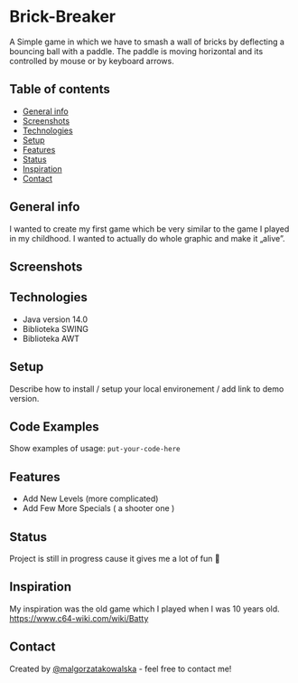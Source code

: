 # Brick-Breaker
A Simple game in which we have to smash a wall of bricks by deflecting a bouncing ball with a paddle. The paddle is moving horizontal and its controlled by mouse or by keyboard arrows.  

## Table of contents
* [General info](#general-info)
* [Screenshots](#screenshots)
* [Technologies](#technologies)
* [Setup](#setup)
* [Features](#features)
* [Status](#status)
* [Inspiration](#inspiration)
* [Contact](#contact)

## General info
I wanted to create my first game which be very similar to the game I played in my childhood. I wanted to actually do whole graphic and make it „alive”.

## Screenshots


## Technologies
* Java  version 14.0
* Biblioteka SWING 
* Biblioteka AWT

## Setup
Describe how to install / setup your local environement / add link to demo version.

## Code Examples
Show examples of usage:
`put-your-code-here`

## Features

* Add New Levels (more complicated)
* Add Few More Specials ( a shooter one )


## Status
Project is still in progress cause it gives me a lot of fun 

## Inspiration
My inspiration was the old game which I played when I was 10 years old. https://www.c64-wiki.com/wiki/Batty 

## Contact
Created by [@malgorzatakowalska](https://www.malgorzatakowalska.com/) - feel free to contact me!

